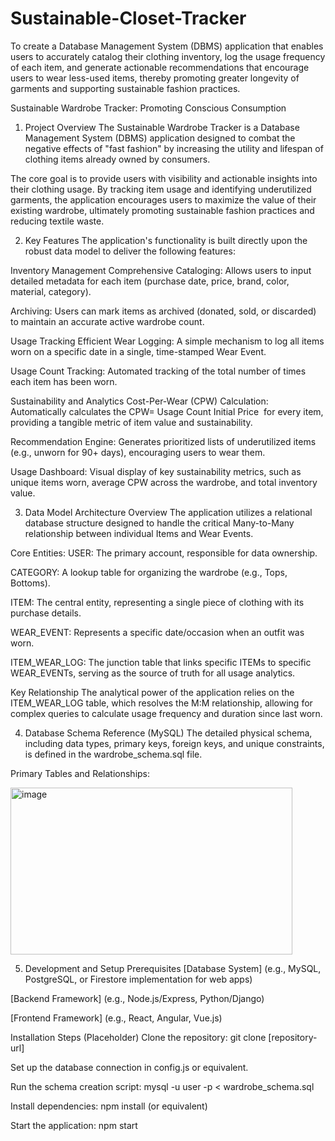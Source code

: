 # Sustainable-Closet-Tracker
To create a Database Management System (DBMS) application that enables users to accurately catalog their clothing inventory, log the usage frequency of each item, and generate actionable recommendations that encourage users to wear less-used items, thereby promoting greater longevity of garments and supporting sustainable fashion practices.

Sustainable Wardrobe Tracker: Promoting Conscious Consumption
1. Project Overview
The Sustainable Wardrobe Tracker is a Database Management System (DBMS) application designed to combat the negative effects of "fast fashion" by increasing the utility and lifespan of clothing items already owned by consumers.

The core goal is to provide users with visibility and actionable insights into their clothing usage. By tracking item usage and identifying underutilized garments, the application encourages users to maximize the value of their existing wardrobe, ultimately promoting sustainable fashion practices and reducing textile waste.

2. Key Features
The application's functionality is built directly upon the robust data model to deliver the following features:

Inventory Management
Comprehensive Cataloging: Allows users to input detailed metadata for each item (purchase date, price, brand, color, material, category).

Archiving: Users can mark items as archived (donated, sold, or discarded) to maintain an accurate active wardrobe count.

Usage Tracking
Efficient Wear Logging: A simple mechanism to log all items worn on a specific date in a single, time-stamped Wear Event.

Usage Count Tracking: Automated tracking of the total number of times each item has been worn.

Sustainability and Analytics
Cost-Per-Wear (CPW) Calculation: Automatically calculates the CPW= 
Usage Count
Initial Price
​
  for every item, providing a tangible metric of item value and sustainability.

Recommendation Engine: Generates prioritized lists of underutilized items (e.g., unworn for 90+ days), encouraging users to wear them.

Usage Dashboard: Visual display of key sustainability metrics, such as unique items worn, average CPW across the wardrobe, and total inventory value.

3. Data Model Architecture Overview
The application utilizes a relational database structure designed to handle the critical Many-to-Many relationship between individual Items and Wear Events.

Core Entities:
USER: The primary account, responsible for data ownership.

CATEGORY: A lookup table for organizing the wardrobe (e.g., Tops, Bottoms).

ITEM: The central entity, representing a single piece of clothing with its purchase details.

WEAR_EVENT: Represents a specific date/occasion when an outfit was worn.

ITEM_WEAR_LOG: The junction table that links specific ITEMs to specific WEAR_EVENTs, serving as the source of truth for all usage analytics.

Key Relationship
The analytical power of the application relies on the ITEM_WEAR_LOG table, which resolves the M:M relationship, allowing for complex queries to calculate usage frequency and duration since last worn.

4. Database Schema Reference (MySQL)
The detailed physical schema, including data types, primary keys, foreign keys, and unique constraints, is defined in the wardrobe_schema.sql file.

Primary Tables and Relationships:

<img width="451" height="267" alt="image" src="https://github.com/user-attachments/assets/72b03417-d09d-4869-a31b-c0a13d4052df" />

5. Development and Setup
Prerequisites
[Database System] (e.g., MySQL, PostgreSQL, or Firestore implementation for web apps)

[Backend Framework] (e.g., Node.js/Express, Python/Django)

[Frontend Framework] (e.g., React, Angular, Vue.js)

Installation Steps (Placeholder)
Clone the repository: git clone [repository-url]

Set up the database connection in config.js or equivalent.

Run the schema creation script: mysql -u user -p < wardrobe_schema.sql

Install dependencies: npm install (or equivalent)

Start the application: npm start
